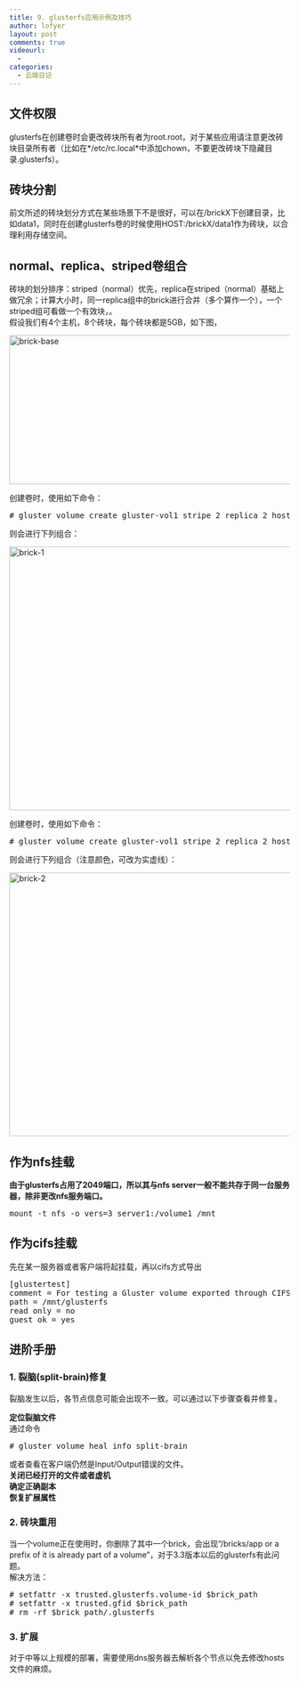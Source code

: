 ```yaml
---
title: 9. glusterfs应用示例及技巧
author: lofyer
layout: post
comments: true
videourl:
  - 
categories:
  - 云端日记
---
```

## 文件权限

glusterfs在创建卷时会更改砖块所有者为root.root，对于某些应用请注意更改砖块目录所有者（比如在*/etc/rc.local*中添加chown，不要更改砖块下隐藏目录.glusterfs）。

## 砖块分割

前文所述的砖块划分方式在某些场景下不是很好，可以在/brickX下创建目录，比如data1，同时在创建glusterfs卷的时候使用HOST:/brickX/data1作为砖块，以合理利用存储空间。

## normal、replica、striped卷组合

砖块的划分排序：striped（normal）优先，replica在striped（normal）基础上做冗余；计算大小时，同一replica组中的brick进行合并（多个算作一个），一个striped组可看做一个有效块，。  
假设我们有4个主机，8个砖块，每个砖块都是5GB，如下图，

<a href="http://blog.lofyer.org/5-4-gluster-trick/brick-base/" rel="attachment wp-att-3294"><img src="http://lofyer.github.io/uploads/brick-base.png" alt="brick-base" width="702" height="268" class="alignnone size-full wp-image-3294" /></a>

创建卷时，使用如下命令：

<pre># gluster volume create gluster-vol1 stripe 2 replica 2 host1:/brick1 host1:/brick2 host2:/brick1 host2:/brick2 host3:/brick1 host3:/brick2 host4:/brick1 host4:/brick2 force</pre>

则会进行下列组合：

<a href="http://blog.lofyer.org/5-4-gluster-trick/brick-1/" rel="attachment wp-att-3301"><img src="http://lofyer.github.io/uploads/brick-1.png" alt="brick-1" width="712" height="474" class="alignnone size-full wp-image-3301" /></a>

创建卷时，使用如下命令：

<pre># gluster volume create gluster-vol1 stripe 2 replica 2 host1:/brick1 host2:/brick1 host3:/brick1 host4:/brick1 host1:/brick2 host2:/brick2 host3:/brick2 host4:/brick2 force</pre>

则会进行下列组合（注意颜色，可改为实虚线）：

<a href="http://blog.lofyer.org/5-4-gluster-trick/brick-2/" rel="attachment wp-att-3304"><img src="http://lofyer.github.io/uploads/brick-2.png" alt="brick-2" width="712" height="474" class="alignnone size-full wp-image-3304" /></a>

## 作为nfs挂载

**由于glusterfs占用了2049端口，所以其与nfs server一般不能共存于同一台服务器，除非更改nfs服务端口。**

<pre>mount -t nfs -o vers=3 server1:/volume1 /mnt</pre>

## 作为cifs挂载

先在某一服务器或者客户端将起挂载，再以cifs方式导出

<pre title="Content added
 to /etc/smb.conf">[glustertest]
comment = For testing a Gluster volume exported through CIFS
path = /mnt/glusterfs
read only = no
guest ok = yes
</pre>

## 进阶手册

### 1. 裂脑(split-brain)修复

裂脑发生以后，各节点信息可能会出现不一致。可以通过以下步骤查看并修复。

**定位裂脑文件**  
通过命令

<pre># gluster volume heal info split-brain</pre>

或者查看在客户端仍然是Input/Output错误的文件。  
**关闭已经打开的文件或者虚机**  
**确定正确副本**  
**恢复扩展属性**

### 2. 砖块重用

当一个volume正在使用时，你删除了其中一个brick，会出现“/bricks/app or a prefix of it is already part of a volume”，对于3.3版本以后的glusterfs有此问题。  
解决方法：

<pre># setfattr -x trusted.glusterfs.volume-id $brick_path
# setfattr -x trusted.gfid $brick_path
# rm -rf $brick_path/.glusterfs</pre>

### 3. 扩展

对于中等以上规模的部署，需要使用dns服务器去解析各个节点以免去修改hosts文件的麻烦。